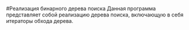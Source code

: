 #Реализация бинарного дерева поиска
Данная программа представляет собой реализацию дерева поиска, включающую в себя итераторы обхода дерева.